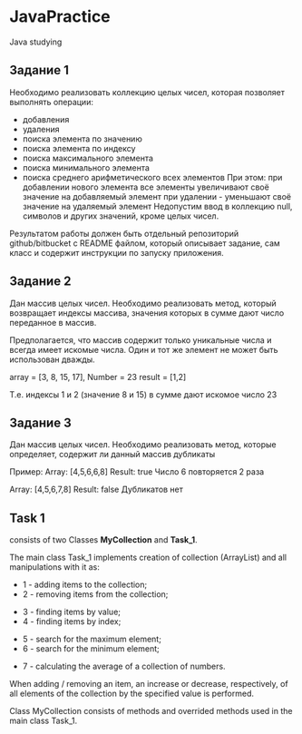 # JavaPractice
Java studying


## Задание 1
 
Необходимо реализовать коллекцию целых чисел, которая позволяет выполнять операции:
- добавления
- удаления
- поиска элемента по значению
- поиска элемента по индексу
- поиска максимального элемента
- поиска минимального элемента
- поиска среднего арифметического всех элементов
При этом:
при добавлении нового элемента все элементы увеличивают своё значение на добавляемый элемент
при удалении - уменьшают своё значение на удаляемый элемент
Недопустим ввод в коллекцию null, символов и других значений, кроме целых чисел.

Результатом работы должен быть отдельный репозиторий github/bitbucket с README файлом, который описывает задание,
сам класс и содержит инструкции по запуску приложения.


## Задание 2

Дан массив целых чисел. Необходимо реализовать метод, который возвращает индексы массива, значения которых в сумме дают число переданное в массив.

Предполагается, что массив содержит только уникальные числа и всегда имеет искомые числа.
Один и тот же элемент не может быть использован дважды.

array = [3, 8, 15, 17], Number = 23
result = [1,2]

Т.е. индексы 1 и 2 (значение 8 и 15) в сумме дают искомое число 23


## Задание 3

Дан массив целых чисел.
Необходимо реализовать метод, которые определяет, содержит ли данный массив дубликаты

Пример:
Array: [4,5,6,6,8]
Result: true
Число 6 повторяется 2 раза

Array: [4,5,6,7,8]
Result: false
Дубликатов нет


##   Task 1 
consists of two Classes **MyCollection** and **Task_1**.

The main class Task_1 implements creation of collection (ArrayList) and all manipulations with it as:
+ 1 - adding items to the collection;
+ 2 - removing items from the collection;
- 3 - finding items by value;
- 4 - finding items by index;
+ 5 - search for the maximum element;
+ 6 - search for the minimum element;
- 7 - calculating the average of a collection of numbers.

When adding / removing an item, an increase or decrease, respectively, 
of all elements of the collection by the specified value is performed.

Class MyCollection consists of methods and overrided methods used in the main class Task_1.
